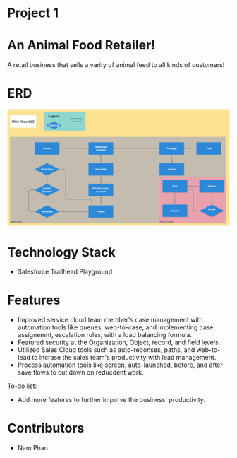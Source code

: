 # Project 1

# An Animal Food Retailer!
A retail business that sells a varity of animal feed to all kinds of customers!

# ERD
![image](P1_ERD_Final.PNG)

# Technology Stack
* Salesforce Trailhead Playground

# Features
* Improved service cloud team member's case management with automation tools like queues, web-to-case, and implementing case assignemnt, escalation rules, with a load balancing formula.
* Featured security at the Organization, Object, record, and field levels.
* Utilized Sales Cloud tools such as auto-reponses, paths, and web-to-lead to incrase the sales team's productivity with lead management.
* Process automation tools like screen, auto-launched, before, and after save flows to cut down on reducdent work.

To-do list:
* Add more features to further imporve the business' productivity.

# Contributors
* Nam Phan

